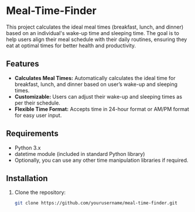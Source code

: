 # Meal-Time-Finder

This project calculates the ideal meal times (breakfast, lunch, and dinner) based on an individual's wake-up time and sleeping time. The goal is to help users align their meal schedule with their daily routines, ensuring they eat at optimal times for better health and productivity.

## Features

- **Calculates Meal Times:** Automatically calculates the ideal time for breakfast, lunch, and dinner based on user’s wake-up and sleeping times.
- **Customizable:** Users can adjust their wake-up and sleeping times as per their schedule.
- **Flexible Time Format:** Accepts time in 24-hour format or AM/PM format for easy user input.

## Requirements

- Python 3.x
- datetime module (included in standard Python library)
- Optionally, you can use any other time manipulation libraries if required.

## Installation

1. Clone the repository:
   ```bash
   git clone https://github.com/yourusername/meal-time-finder.git
